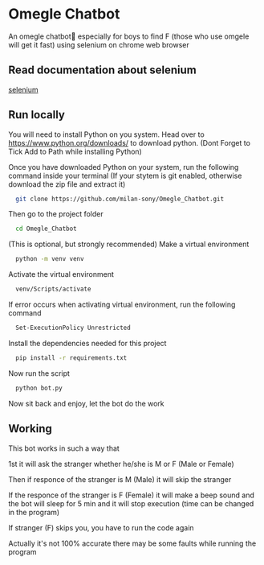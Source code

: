 # Omegle Chatbot

An omegle chatbot🤖 especially for boys to find F (those who use omgele will get it fast) using selenium on chrome web browser

## Read documentation about selenium

<a href = "https://selenium-python.readthedocs.io/">selenium</a>

## Run locally

You will need to install Python on  you system. Head over to https://www.python.org/downloads/ to download python.
(Dont Forget to Tick Add to Path while installing Python)

Once you have downloaded Python on your system, 
run the following command inside your terminal (If your stytem is git enabled, otherwise download the zip file and extract it)

```bash
  git clone https://github.com/milan-sony/Omegle_Chatbot.git
```

Then go to the project folder

```bash
  cd Omegle_Chatbot
```

(This is optional, but strongly recommended) Make a virtual environment

```bash
  python -m venv venv
```

Activate the virtual environment

```bash
  venv/Scripts/activate
```

If error occurs when activating virtual environment, run the following command

```bash
  Set-ExecutionPolicy Unrestricted
```

Install the dependencies needed for this project

```bash
  pip install -r requirements.txt
```

Now run the script

```bash
  python bot.py
```

Now sit back and enjoy, let the bot do the work


## Working

This bot works in such a way that

1st it will ask the stranger whether he/she is M or F (Male or Female)

Then if responce of the stranger is M (Male) it will skip the stranger 

If the responce of the stranger is F (Female) it will make a beep sound and the bot will sleep for 5 min and it will stop execution (time can be changed in the program)

If stranger (F) skips you, you have to run the code again

Actually it's not 100% accurate there may be some faults while running the program
